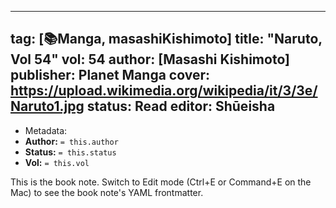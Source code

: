 
---
tag: [📚Manga, masashiKishimoto]
title: "Naruto, Vol 54"
vol: 54
author: [Masashi Kishimoto]
publisher: Planet Manga
cover: https://upload.wikimedia.org/wikipedia/it/3/3e/Naruto1.jpg
status: Read
editor: Shūeisha
---


- Metadata:
- **Author:** `= this.author`
- **Status:** `= this.status`
- **Vol:** `= this.vol`

This is the book note. Switch to Edit mode (Ctrl+E or Command+E on the Mac) to see the book note's YAML frontmatter.

